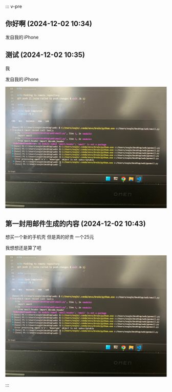 ::: v-pre

## 你好啊 (2024-12-02 10:34)



发自我的 iPhone


## 测试 (2024-12-02 10:35)

我


发自我的 iPhone

![测试-image0](output.assets\image0.jpeg)


## 第一封用邮件生成的内容 (2024-12-02 10:43)

想买一个新的手机壳 但是真的好贵 一个25元

我想想还是算了吧






![第一封用邮件生成的内容-image0](output.assets\image0.jpeg)


:::